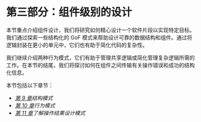 # 第三部分：组件级别的设计

本节重点介绍组件设计，我们将研究如何精心设计一个软件片段以实现特定目标。我们通过探索一些结构化的 GoF 模式来帮助设计可靠的数据结构和组件。通过将逻辑封装在更小的单元中，它们也有助于简化代码的复杂性。

我们继续介绍两种行为模式，它们有助于管理共享逻辑或简化管理复杂逻辑所需的工作。在本节的结尾，我们将探讨如何在组件之间传输有关操作错误和成功的结构化信息。

本节包括以下章节：

*   [*第 9 章*](09.html#_idTextAnchor171)*结构模式*
*   [*第 10 章*](10.html#_idTextAnchor196)*行为模式*
*   [*第 11 章*](11.html#_idTextAnchor211)*了解操作结果设计模式*